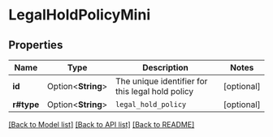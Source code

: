 # LegalHoldPolicyMini

## Properties

Name | Type | Description | Notes
------------ | ------------- | ------------- | -------------
**id** | Option<**String**> | The unique identifier for this legal hold policy | [optional]
**r#type** | Option<**String**> | `legal_hold_policy` | [optional]

[[Back to Model list]](../README.md#documentation-for-models) [[Back to API list]](../README.md#documentation-for-api-endpoints) [[Back to README]](../README.md)


